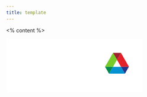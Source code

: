 ```yaml
---
title: template
---
```

<!-- .slide style="text-align:left; line-height:1.5em;" -->

<% content %>

<grid drag="100 10" drop="bottom" align="bottomright" >

![](https://raw.githubusercontent.com/saforem2/physicsseminar/main/assets/Argonne_cmyk_white.svg)

</grid>